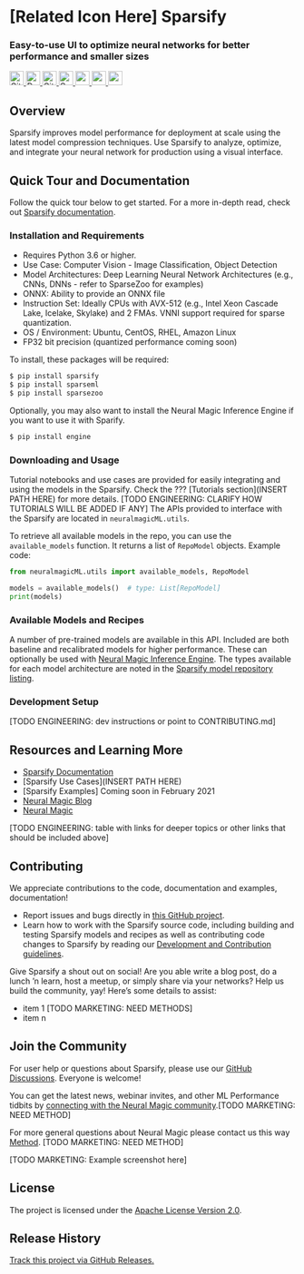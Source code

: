 <!---
Copyright 2021 Neuralmagic, Inc. All rights reserved.

Licensed under the Apache License, Version 2.0 (the "License");
you may not use this file except in compliance with the License.
You may obtain a copy of the License at

    http://www.apache.org/licenses/LICENSE-2.0

Unless required by applicable law or agreed to in writing, software
distributed under the License is distributed on an "AS IS" BASIS,
WITHOUT WARRANTIES OR CONDITIONS OF ANY KIND, either express or implied.
See the License for the specific language governing permissions and
limitations under the License.
-->

# [Related Icon Here] Sparsify

### Easy-to-use UI to optimize neural networks for better performance and smaller sizes
<p>
    <a href="https://github.com/neuralmagic/comingsoon/blob/master/LICENSE">
        <img alt="GitHub" src="https://img.shields.io/github/license/neuralmagic/comingsoon.svg?color=purple&style=for-the-badge" height=25>
    </a>
    <a href="https://docs.neuralmagic.com/sparsify/index.html">
        <img alt="Documentation" src="https://img.shields.io/website/http/neuralmagic.com/sparsify/index.html.svg?down_color=red&down_message=offline&up_message=online&style=for-the-badge" height=25>
    </a>
    <a href="https://github.com/neuralmagic/sparsify/releases">
        <img alt="GitHub release" src="https://img.shields.io/github/release/neuralmagic/sparsify.svg?style=for-the-badge" height=25>
    </a>
    <a href="https://github.com/neuralmagic.com/comingsoon/blob/master/CODE_OF_CONDUCT.md">
        <img alt="Contributor Covenant" src="https://img.shields.io/badge/Contributor%20Covenant-v2.0%20adopted-ff69b4.svg?color=yellow&style=for-the-badge" height=25>
    </a>
     <a href="https://www.youtube.com/channel/UCo8dO_WMGYbWCRnj_Dxr4EA">
        <img src="https://img.shields.io/badge/-YouTube-red?&style=for-the-badge&logo=youtube&logoColor=white" height=25>
    </a>
     <a href="https://medium.com/limitlessai">
        <img src="https://img.shields.io/badge/medium-%2312100E.svg?&style=for-the-badge&logo=medium&logoColor=white" height=25>
    </a>
    <a href="https://twitter.com/neuralmagic">
        <img src="https://img.shields.io/twitter/follow/neuralmagic?color=darkgreen&label=Follow&style=social" height=25>
    </a>
 </p>

## Overview

Sparsify improves model performance for deployment at scale using the latest model compression techniques. Use Sparsify to analyze, optimize, and integrate your neural network for production using a visual interface.

## Quick Tour and Documentation

Follow the quick tour below to get started.
For a more in-depth read, check out [Sparsify documentation](https://docs.neuralmagic.com/sparsify/).

### Installation and Requirements

- Requires Python 3.6 or higher. 
- Use Case: Computer Vision - Image Classification, Object Detection
- Model Architectures: Deep Learning Neural Network Architectures (e.g., CNNs, DNNs - refer to SparseZoo for examples)
- ONNX: Ability to provide an ONNX file
- Instruction Set: Ideally CPUs with AVX-512 (e.g., Intel Xeon Cascade Lake, Icelake, Skylake) and 2 FMAs. VNNI support required for sparse quantization.
- OS / Environment: Ubuntu, CentOS, RHEL, Amazon Linux 
- FP32 bit precision (quantized performance coming soon)

To install, these packages will be required:

```python
$ pip install sparsify
$ pip install sparseml
$ pip install sparsezoo
```
Optionally, you may also want to install the Neural Magic Inference Engine if you want to use it with Sparify.

```python
$ pip install engine
```
### Downloading and Usage
Tutorial notebooks and use cases are provided for easily integrating and using the models in the Sparsify. 
Check the ??? [Tutorials section](INSERT PATH HERE) for more details. [TODO ENGINEERING: CLARIFY HOW TUTORIALS WILL BE ADDED IF ANY]
The APIs provided to interface with the Sparsify are located in `neuralmagicML.utils`. 

To retrieve all available models in the repo, you can use the `available_models` function. 
It returns a list of `RepoModel` objects.
Example code:
```python
from neuralmagicML.utils import available_models, RepoModel

models = available_models()  # type: List[RepoModel]
print(models)
```

### Available Models and Recipes
A number of pre-trained models are available in this API. Included are both baseline and recalibrated models for higher performance. These can optionally be used with [Neural Magic Inference Engine](https://github.com/neuralmagic/engine/). The types available for each model architecture are noted in the [Sparsify model repository listing](docs/available-models.md).

### Development Setup
[TODO ENGINEERING: dev instructions or point to CONTRIBUTING.md]

## Resources and Learning More
* [Sparsify Documentation](https://docs.neuralmagic.com/sparsify/)
* [Sparsify Use Cases](INSERT PATH HERE)
* [Sparsify Examples] Coming soon in February 2021
* [Neural Magic Blog](https://www.neuralmagic.com/blog/)
* [Neural Magic](https://www.neuralmagic.com/)

[TODO ENGINEERING: table with links for deeper topics or other links that should be included above]

## Contributing

We appreciate contributions to the code, documentation and examples, documentation!

- Report issues and bugs directly in [this GitHub project](https://github.com/neuralmagic/sparsify/issues).
- Learn how to work with the Sparsify source code, including building and testing Sparsify models and recipes as well as contributing code changes to Sparsify by reading our [Development and Contribution guidelines](CONTRIBUTING.md).

Give Sparsify a shout out on social! Are you able write a blog post, do a lunch ’n learn, host a meetup, or simply share via your networks? Help us build the community, yay! Here’s some details to assist:
- item 1 [TODO MARKETING: NEED METHODS]
- item n

## Join the Community

For user help or questions about Sparsify, please use our [GitHub Discussions](https://www.github.com/neuralmagic/sparsify/issues). Everyone is welcome!

You can get the latest news, webinar invites, and other ML Performance tidbits by [connecting with the Neural Magic community](https://www.neuralmagic.com/NEED_URL/).[TODO MARKETING: NEED METHOD]

For more general questions about Neural Magic please contact us this way [Method](URL). [TODO MARKETING: NEED METHOD]

[TODO MARKETING: Example screenshot here]

## License

The project is licensed under the [Apache License Version 2.0](LICENSE).

## Release History

[Track this project via GitHub Releases.](https://github.com/neuralmagic/sparsify/releases)
